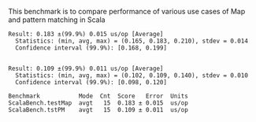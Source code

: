 This benchmark is to compare performance of various use cases of Map and pattern matching in Scala

```
Result: 0.183 ±(99.9%) 0.015 us/op [Average]
  Statistics: (min, avg, max) = (0.165, 0.183, 0.210), stdev = 0.014
  Confidence interval (99.9%): [0.168, 0.199]


Result: 0.109 ±(99.9%) 0.011 us/op [Average]
  Statistics: (min, avg, max) = (0.102, 0.109, 0.140), stdev = 0.010
  Confidence interval (99.9%): [0.098, 0.120]

Benchmark           Mode  Cnt  Score   Error  Units
ScalaBench.testMap  avgt   15  0.183 ± 0.015  us/op
ScalaBench.tstPM    avgt   15  0.109 ± 0.011  us/op
```